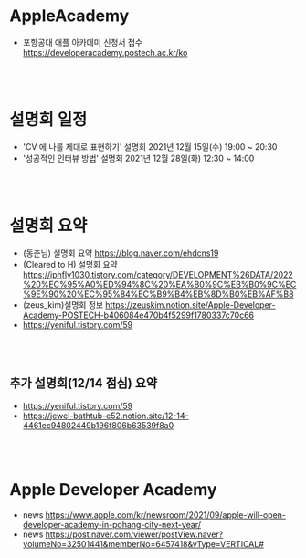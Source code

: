 # AppleAcademy
- 포항공대 애플 아카데미 신청서 접수 https://developeracademy.postech.ac.kr/ko

<br/><br/>
# 설명회 일정
- 'CV 에 나를 제대로 표현하기' 설명회 2021년 12월 15일(수) 19:00 ~ 20:30
- '성공적인 인터뷰 방법' 설명회 2021년 12월 28일(화) 12:30 ~ 14:00

<br/><br/>
# 설명회 요약
- (동춘님) 설명회 요약 https://blog.naver.com/ehdcns19
- (Cleared to H) 설명회 요약 https://iphfly1030.tistory.com/category/DEVELOPMENT%26DATA/2022%20%EC%95%A0%ED%94%8C%20%EA%B0%9C%EB%B0%9C%EC%9E%90%20%EC%95%84%EC%B9%B4%EB%8D%B0%EB%AF%B8
- (zeus_kim)설명회 정보 https://zeuskim.notion.site/Apple-Developer-Academy-POSTECH-b406084e470b4f5299f1780337c70c66
- https://yeniful.tistory.com/59

<br/><br/>
## 추가 설명회(12/14 점심) 요약
- https://yeniful.tistory.com/59
- https://jewel-bathtub-e52.notion.site/12-14-4461ec94802449b196f806b63539f8a0

<br/><br/>
# Apple Developer Academy
- news https://www.apple.com/kr/newsroom/2021/09/apple-will-open-developer-academy-in-pohang-city-next-year/  
- news https://post.naver.com/viewer/postView.naver?volumeNo=32501441&memberNo=6457418&vType=VERTICAL#
